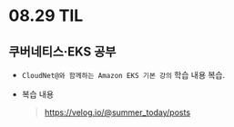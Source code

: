 <h1> 08.29 TIL </h1>

## 쿠버네티스·EKS 공부

- `CloudNet@와 함께하는 Amazon EKS 기본 강의` 학습 내용 복습.

- 복습 내용
   > https://velog.io/@summer_today/posts
